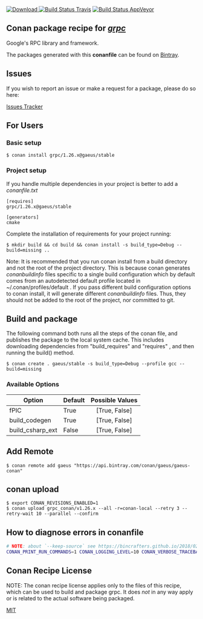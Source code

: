 [![Download](https://api.bintray.com/packages/gaeus/gaeus-conan/grpc%3Agaeus/images/download.svg) ](https://bintray.com/gaeus/gaeus-conan/grpc%3Agaeus/_latestVersion)
[![Build Status Travis](https://travis-ci.org/gaeus/conan-grpc.svg)](https://travis-ci.org/gaeus/conan-grpc)
[![Build Status AppVeyor](https://ci.appveyor.com/api/projects/status/github/gaeus/conan-grpc?svg=true)](https://ci.appveyor.com/project/gaeus/conan-grpc)

## Conan package recipe for [*grpc*](https://github.com/grpc/grpc)

Google's RPC library and framework.

The packages generated with this **conanfile** can be found on [Bintray](https://bintray.com/gaeus/gaeus-conan/grpc%3Agaeus).


## Issues

If you wish to report an issue or make a request for a package, please do so here:

[Issues Tracker](https://github.com/gaeus/conan-grpc/issues)


## For Users

### Basic setup

    $ conan install grpc/1.26.x@gaeus/stable

### Project setup

If you handle multiple dependencies in your project is better to add a *conanfile.txt*

    [requires]
    grpc/1.26.x@gaeus/stable

    [generators]
    cmake

Complete the installation of requirements for your project running:

    $ mkdir build && cd build && conan install -s build_type=Debug --build=missing ..

Note: It is recommended that you run conan install from a build directory and not the root of the project directory.  This is because conan generates *conanbuildinfo* files specific to a single build configuration which by default comes from an autodetected default profile located in ~/.conan/profiles/default .  If you pass different build configuration options to conan install, it will generate different *conanbuildinfo* files.  Thus, they should not be added to the root of the project, nor committed to git.


## Build and package

The following command both runs all the steps of the conan file, and publishes the package to the local system cache.  This includes downloading dependencies from "build_requires" and "requires" , and then running the build() method.

    $ conan create . gaeus/stable -s build_type=Debug --profile gcc --build=missing


### Available Options
| Option        | Default | Possible Values  |
| ------------- |:----------------- |:------------:|
| fPIC      | True |  [True, False] |
| build_codegen      | True |  [True, False] |
| build_csharp_ext      | False |  [True, False] |


## Add Remote

    $ conan remote add gaeus "https://api.bintray.com/conan/gaeus/gaeus-conan"

## conan upload

    $ export CONAN_REVISIONS_ENABLED=1
    $ conan upload grpc_conan/v1.26.x --all -r=conan-local --retry 3 --retry-wait 10 --parallel --confirm

## How to diagnose errors in conanfile

```bash
# NOTE: about `--keep-source` see https://bincrafters.github.io/2018/02/27/Updated-Conan-Package-Flow-1.1/
CONAN_PRINT_RUN_COMMANDS=1 CONAN_LOGGING_LEVEL=10 CONAN_VERBOSE_TRACEBACK=1 conan create . conan/stable -s build_type=Debug --profile gcc --build missing --keep-source
```

## Conan Recipe License

NOTE: The conan recipe license applies only to the files of this recipe, which can be used to build and package grpc.
It does *not* in any way apply or is related to the actual software being packaged.

[MIT](https://github.com/gaeus/conan-grpc/blob/stable/1.26.x/LICENSE.md)
